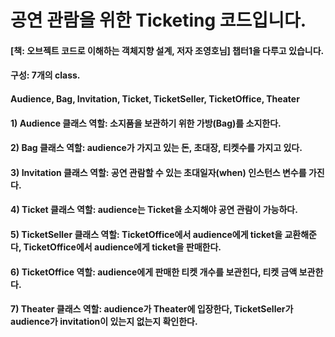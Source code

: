 # 공연 관람을 위한 Ticketing 코드입니다.

#### [책: 오브젝트 코드로 이해하는 객체지향 설계, 저자 조영호님] 챕터1을 다루고 있습니다. 

#### 구성: 7개의 class.
#### Audience, Bag, Invitation, Ticket, TicketSeller, TicketOffice, Theater

#### 1) Audience 클래스 역할: 소지품을 보관하기 위한 가방(Bag)를 소지한다.
#### 2) Bag 클래스 역할: audience가 가지고 있는 돈, 초대장, 티켓수를 가지고 있다.
#### 3) Invitation 클래스 역할: 공연 관람할 수 있는 초대일자(when) 인스턴스 변수를 가진다.
#### 4) Ticket 클래스 역할: audience는 Ticket을 소지해야 공연 관람이 가능하다.
#### 5) TicketSeller 클래스 역할: TicketOffice에서 audience에게 ticket을 교환해준다, TicketOffice에서 audience에게 ticket을 판매한다.
#### 6) TicketOffice 역할: audience에게 판매한 티켓 개수를 보관힌다, 티켓 금액 보관한다.
#### 7) Theater 클래스 역할: audience가 Theater에 입장한다, TicketSeller가 audience가 invitation이 있는지 없는지 확인한다.
